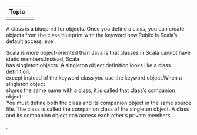| Topic |  |
| :--- | :--- |
|  |  |

A class is a blueprint for objects. Once you define a class, you can create objects from the class blueprint with the keyword new.Public is Scala’s default access level.

Scala is more object-oriented than Java is that classes in Scala cannot have static members.Instead, Scala  
 has singleton objects. A singleton object definition looks like a class definition,  
 except instead of the keyword class you use the keyword object.When a singleton object  
 shares the same name with a class, it is called that class’s companion object.  
 You must define both the class and its companion object in the same source  
 file. The class is called the companion class of the singleton object. A class  
 and its companion object can access each other’s private members.

.

